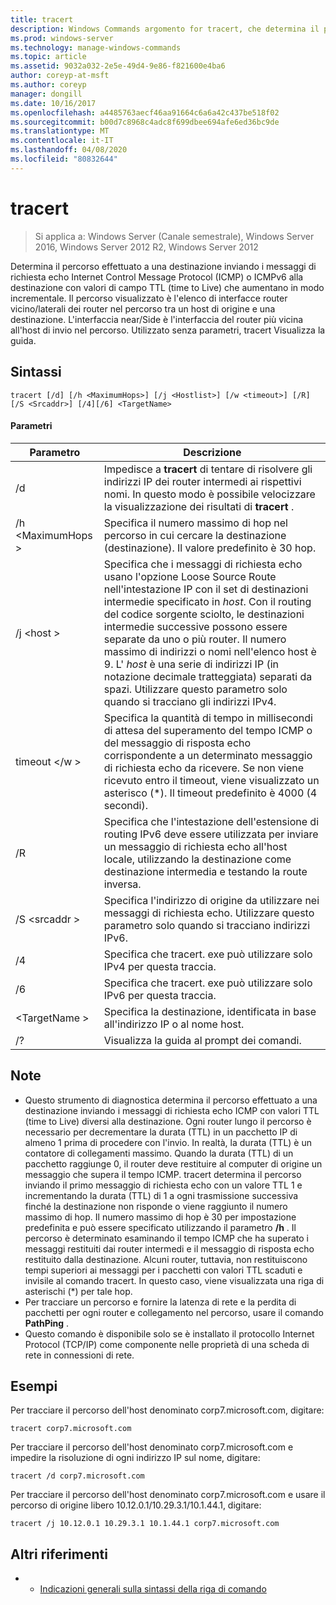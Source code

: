 ```yaml
---
title: tracert
description: Windows Commands argomento for tracert, che determina il percorso effettuato a una destinazione, inviando Internet Control Message Protocol (ICMP) Echo Requests o messaggi ICMPv6 alla destinazione con valori di campo TTL (time to Live) incrementali.
ms.prod: windows-server
ms.technology: manage-windows-commands
ms.topic: article
ms.assetid: 9032a032-2e5e-49d4-9e86-f821600e4ba6
author: coreyp-at-msft
ms.author: coreyp
manager: dongill
ms.date: 10/16/2017
ms.openlocfilehash: a4485763aecf46aa91664c6a6a42c437be518f02
ms.sourcegitcommit: b00d7c8968c4adc8f699dbee694afe6ed36bc9de
ms.translationtype: MT
ms.contentlocale: it-IT
ms.lasthandoff: 04/08/2020
ms.locfileid: "80832644"
---
```

# <a name="tracert"></a>tracert

>Si applica a: Windows Server (Canale semestrale), Windows Server 2016, Windows Server 2012 R2, Windows Server 2012

Determina il percorso effettuato a una destinazione inviando i messaggi di richiesta echo Internet Control Message Protocol (ICMP) o ICMPv6 alla destinazione con valori di campo TTL (time to Live) che aumentano in modo incrementale. Il percorso visualizzato è l'elenco di interfacce router vicino/laterali dei router nel percorso tra un host di origine e una destinazione. L'interfaccia near/Side è l'interfaccia del router più vicina all'host di invio nel percorso. Utilizzato senza parametri, tracert Visualizza la guida.   

## <a name="syntax"></a>Sintassi  
```  
tracert [/d] [/h <MaximumHops>] [/j <Hostlist>] [/w <timeout>] [/R] [/S <Srcaddr>] [/4][/6] <TargetName>  
```  
#### <a name="parameters"></a>Parametri  
|Parametro|Descrizione|  
|-------|--------|  
|/d|Impedisce a **tracert** di tentare di risolvere gli indirizzi IP dei router intermedi ai rispettivi nomi. In questo modo è possibile velocizzare la visualizzazione dei risultati di **tracert** .|  
|/h \<MaximumHops >|Specifica il numero massimo di hop nel percorso in cui cercare la destinazione (destinazione). Il valore predefinito è 30 hop.|  
|/j \<host >|Specifica che i messaggi di richiesta echo usano l'opzione Loose Source Route nell'intestazione IP con il set di destinazioni intermedie specificato in *host*. Con il routing del codice sorgente sciolto, le destinazioni intermedie successive possono essere separate da uno o più router. Il numero massimo di indirizzi o nomi nell'elenco host è 9. L' *host* è una serie di indirizzi IP (in notazione decimale tratteggiata) separati da spazi. Utilizzare questo parametro solo quando si tracciano gli indirizzi IPv4.|  
|timeout \</w >|Specifica la quantità di tempo in millisecondi di attesa del superamento del tempo ICMP o del messaggio di risposta echo corrispondente a un determinato messaggio di richiesta echo da ricevere. Se non viene ricevuto entro il timeout, viene visualizzato un asterisco (*). Il timeout predefinito è 4000 (4 secondi).|  
|/R|Specifica che l'intestazione dell'estensione di routing IPv6 deve essere utilizzata per inviare un messaggio di richiesta echo all'host locale, utilizzando la destinazione come destinazione intermedia e testando la route inversa.|  
|/S \<srcaddr >|Specifica l'indirizzo di origine da utilizzare nei messaggi di richiesta echo. Utilizzare questo parametro solo quando si tracciano indirizzi IPv6.|  
|/4|Specifica che tracert. exe può utilizzare solo IPv4 per questa traccia.|  
|/6|Specifica che tracert. exe può utilizzare solo IPv6 per questa traccia.|  
|\<TargetName >|Specifica la destinazione, identificata in base all'indirizzo IP o al nome host.|  
|/?|Visualizza la guida al prompt dei comandi.|  

## <a name="remarks"></a>Note  
-   Questo strumento di diagnostica determina il percorso effettuato a una destinazione inviando i messaggi di richiesta echo ICMP con valori TTL (time to Live) diversi alla destinazione. Ogni router lungo il percorso è necessario per decrementare la durata (TTL) in un pacchetto IP di almeno 1 prima di procedere con l'invio. In realtà, la durata (TTL) è un contatore di collegamenti massimo. Quando la durata (TTL) di un pacchetto raggiunge 0, il router deve restituire al computer di origine un messaggio che supera il tempo ICMP. tracert determina il percorso inviando il primo messaggio di richiesta echo con un valore TTL 1 e incrementando la durata (TTL) di 1 a ogni trasmissione successiva finché la destinazione non risponde o viene raggiunto il numero massimo di hop. Il numero massimo di hop è 30 per impostazione predefinita e può essere specificato utilizzando il parametro **/h** . Il percorso è determinato esaminando il tempo ICMP che ha superato i messaggi restituiti dai router intermedi e il messaggio di risposta echo restituito dalla destinazione. Alcuni router, tuttavia, non restituiscono tempi superiori ai messaggi per i pacchetti con valori TTL scaduti e invisile al comando tracert. In questo caso, viene visualizzata una riga di asterischi (*) per tale hop.  
-   Per tracciare un percorso e fornire la latenza di rete e la perdita di pacchetti per ogni router e collegamento nel percorso, usare il comando **PathPing** .  
-   Questo comando è disponibile solo se è installato il protocollo Internet Protocol (TCP/IP) come componente nelle proprietà di una scheda di rete in connessioni di rete.  

## <a name="examples"></a><a name=BKMK_Examples></a>Esempi  
Per tracciare il percorso dell'host denominato corp7.microsoft.com, digitare:  
```  
tracert corp7.microsoft.com  
```  
Per tracciare il percorso dell'host denominato corp7.microsoft.com e impedire la risoluzione di ogni indirizzo IP sul nome, digitare:  
```  
tracert /d corp7.microsoft.com  
```  
Per tracciare il percorso dell'host denominato corp7.microsoft.com e usare il percorso di origine libero 10.12.0.1/10.29.3.1/10.1.44.1, digitare:  
```  
tracert /j 10.12.0.1 10.29.3.1 10.1.44.1 corp7.microsoft.com  
```  
## <a name="additional-references"></a>Altri riferimenti  
-   - [Indicazioni generali sulla sintassi della riga di comando](command-line-syntax-key.md)  

